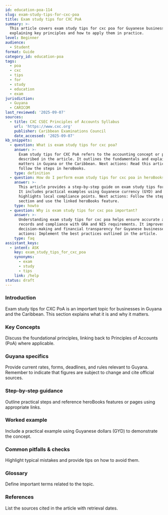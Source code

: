 ```yaml
---
id: education-poa-114
slug: exam-study-tips-for-cxc-poa
title: Exam study tips for CXC PoA
summary: >-
  This article covers exam study tips for cxc poa for Guyanese businesses,
  explaining key principles and how to apply them in practice.
level: Beginner
audience:
  - Student
format: Guide
category_id: education-poa
tags:
  - poa
  - cxc
  - tips
  - for
  - study
  - education
  - exam
jurisdiction:
  - Guyana
  - CARICOM
last_reviewed: '2025-09-07'
sources:
  - title: CXC CSEC Principles of Accounts Syllabus
    url: 'https://www.cxc.org'
    publisher: Caribbean Examinations Council
    date_accessed: '2025-09-07'
kb_snippets:
  - question: What is exam study tips for cxc poa?
    answer: >-
      Exam study tips for CXC PoA refers to the accounting concept or practice
      described in the article. It outlines the fundamentals and explains why it
      matters in Guyana or the Caribbean. Next actions: Read this article and
      follow the steps in heroBooks.
    type: definition
  - question: How do I perform exam study tips for cxc poa in heroBooks?
    answer: >-
      This article provides a step-by-step guide on exam study tips for cxc poa.
      It includes practical examples using Guyanese currency (GYD) and
      highlights local compliance points. Next actions: Follow the step-by-step
      section and use the linked heroBooks feature.
    type: howto
  - question: Why is exam study tips for cxc poa important?
    answer: >-
      Understanding exam study tips for cxc poa helps ensure accurate accounting
      records and compliance with GRA and NIS requirements. It improves
      decision-making and financial transparency for Guyanese businesses. Next
      actions: Implement the best practices outlined in the article.
    type: faq
assistant_keys:
  - intent: ASK
    key: exam_study_tips_for_cxc_poa
    synonyms:
      - exam
      - study
      - tips
    link: /help
status: draft
---
```


### Introduction
Exam study tips for CXC PoA is an important topic for businesses in Guyana and the Caribbean. This section explains what it is and why it matters.

### Key Concepts
Discuss the foundational principles, linking back to Principles of Accounts (PoA) where applicable.

### Guyana specifics
Provide current rates, forms, deadlines, and rules relevant to Guyana. Remember to indicate that figures are subject to change and cite official sources.

### Step-by-step guidance
Outline practical steps and reference heroBooks features or pages using appropriate links.

### Worked example
Include a practical example using Guyanese dollars (GYD) to demonstrate the concept.

### Common pitfalls & checks
Highlight typical mistakes and provide tips on how to avoid them.

### Glossary
Define important terms related to the topic.

### References
List the sources cited in the article with retrieval dates.
